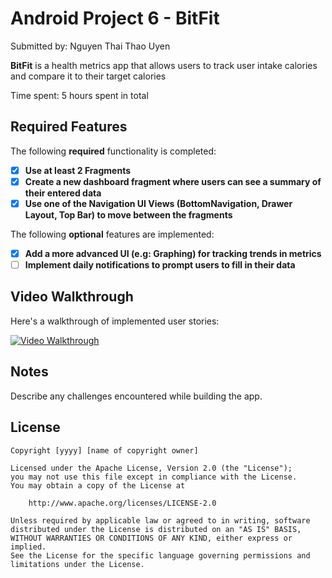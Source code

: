 # Android Project 6 - BitFit

Submitted by: Nguyen Thai Thao Uyen

**BitFit** is a health metrics app that allows users to track user intake calories and compare it to their target calories

Time spent: 5 hours spent in total

## Required Features

The following **required** functionality is completed:

- [X] **Use at least 2 Fragments**
- [X] **Create a new dashboard fragment where users can see a summary of their entered data**
- [X] **Use one of the Navigation UI Views (BottomNavigation, Drawer Layout, Top Bar) to move between the fragments**

The following **optional** features are implemented:

- [X] **Add a more advanced UI (e.g: Graphing) for tracking trends in metrics**
- [ ] **Implement daily notifications to prompt users to fill in their data**

## Video Walkthrough

Here's a walkthrough of implemented user stories:

[<img src='http://i.imgur.com/link/to/your/gif/file.gif' title='Video Walkthrough' width='' alt='Video Walkthrough' />](https://drive.google.com/file/d/1JrNVV8kF8fxritR12RxIhX7SB5pJ4m13/view?usp=sharing)

## Notes

Describe any challenges encountered while building the app.

## License

    Copyright [yyyy] [name of copyright owner]

    Licensed under the Apache License, Version 2.0 (the "License");
    you may not use this file except in compliance with the License.
    You may obtain a copy of the License at

        http://www.apache.org/licenses/LICENSE-2.0

    Unless required by applicable law or agreed to in writing, software
    distributed under the License is distributed on an "AS IS" BASIS,
    WITHOUT WARRANTIES OR CONDITIONS OF ANY KIND, either express or implied.
    See the License for the specific language governing permissions and
    limitations under the License.
